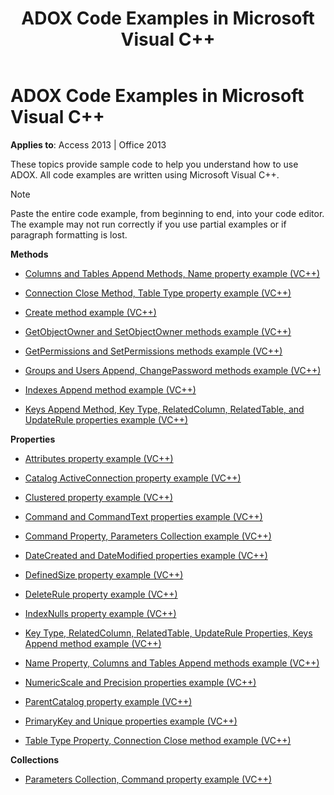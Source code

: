 ﻿---
title: ADOX Code Examples in Microsoft Visual C++
TOCTitle: ADOX Code Examples in Microsoft Visual C++
ms:assetid: cf95d93d-c14d-5dcd-4b3a-f872d91a322f
ms:mtpsurl: https://msdn.microsoft.com/library/JJ250033(v=office.15)
ms:contentKeyID: 48547814
ms.date: 09/18/2015
mtps_version: v=office.15
---

# ADOX Code Examples in Microsoft Visual C++


**Applies to**: Access 2013 | Office 2013

These topics provide sample code to help you understand how to use ADOX. All code examples are written using Microsoft Visual C++.


> [!NOTE]
> Paste the entire code example, from beginning to end, into your code editor. The example may not run correctly if you use partial examples or if paragraph formatting is lost.



**Methods**

  - [Columns and Tables Append Methods, Name property example (VC++)](columns-and-tables-append-methods-name-property-example-vc.md)

  - [Connection Close Method, Table Type property example (VC++)](connection-close-method-table-type-property-example-vc.md)

  - [Create method example (VC++)](create-method-example-vc.md)

  - [GetObjectOwner and SetObjectOwner methods example (VC++)](getobjectowner-and-setobjectowner-methods-example-vc.md)

  - [GetPermissions and SetPermissions methods example (VC++)](getpermissions-and-setpermissions-methods-example-vc.md)

  - [Groups and Users Append, ChangePassword methods example (VC++)](groups-and-users-append-changepassword-methods-example-vc.md)

  - [Indexes Append method example (VC++)](indexes-append-method-example-vc.md)

  - [Keys Append Method, Key Type, RelatedColumn, RelatedTable, and UpdateRule properties example (VC++)](keys-append-method-key-type-relatedcolumn-relatedtable-and-updaterule-properties-example-vc.md)

**Properties**

  - [Attributes property example (VC++)](attributes-property-example-vc.md)

  - [Catalog ActiveConnection property example (VC++)](catalog-activeconnection-property-example-vc.md)

  - [Clustered property example (VC++)](clustered-property-example-vc.md)

  - [Command and CommandText properties example (VC++)](command-and-commandtext-properties-example-vc.md)

  - [Command Property, Parameters Collection example (VC++)](parameters-collection-command-property-example-vc.md)

  - [DateCreated and DateModified properties example (VC++)](datecreated-and-datemodified-properties-example-vc.md)

  - [DefinedSize property example (VC++)](definedsize-property-example-vc.md)

  - [DeleteRule property example (VC++)](deleterule-property-example-vc.md)

  - [IndexNulls property example (VC++)](indexnulls-property-example-vc.md)

  - [Key Type, RelatedColumn, RelatedTable, UpdateRule Properties, Keys Append method example (VC++)](keys-append-method-key-type-relatedcolumn-relatedtable-and-updaterule-properties-example-vc.md)

  - [Name Property, Columns and Tables Append methods example (VC++)](columns-and-tables-append-methods-name-property-example-vc.md)

  - [NumericScale and Precision properties example (VC++)](numericscale-and-precision-properties-example-vc.md)

  - [ParentCatalog property example (VC++)](parentcatalog-property-example-vc.md)

  - [PrimaryKey and Unique properties example (VC++)](primarykey-and-unique-properties-example-vc.md)

  - [Table Type Property, Connection Close method example (VC++)](connection-close-method-table-type-property-example-vc.md)

**Collections**

  - [Parameters Collection, Command property example (VC++)](parameters-collection-command-property-example-vc.md)

